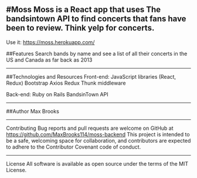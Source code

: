 #Moss
Moss is a React app that uses The bandsintown API to find concerts that fans have been to review. Think yelp for concerts.
---
Use it:
https://moss.herokuapp.com/

##Features
Search bands by name and see a list of all their concerts in the US and Canada as far back as 2013

---

##Technologies and Resources
Front-end: JavaScript libraries (React, Redux)
Bootstrap
Axios
Redux Thunk middleware

Back-end: Ruby on Rails
BandsinTown API

---
##Author
Max Brooks

---
Contributing
Bug reports and pull requests are welcome on GitHub at https://github.com/MaxBrooks114/moss-backend This project is intended to be a safe, welcoming space for collaboration, and contributors are expected to adhere to the Contributor Covenant code of conduct.

---
License
All software is available as open source under the terms of the MIT License.
